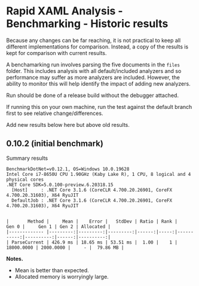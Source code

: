 ﻿# Rapid XAML Analysis - Benchmarking - Historic results

Because any changes can be far reaching, it is not practical to keep all different implementations for comparison.
Instead, a copy of the results is kept for comparison with current results.

A benchamarking run involves parsing the five documents in the `files` folder.
This includes analysis with all default/included analyzers and so performance may suffer as more analyzers are included. However, the ability to monitor this will help identify the impact of adding new analyzers.

Run should be done of a release build without the debugger attached.

If running this on your own machine, run the test against the default branch first to see relative change/differences.

Add new results below here but above old results.


## 0.10.2 (initial benchmark)

Summary results

```ascii
BenchmarkDotNet=v0.12.1, OS=Windows 10.0.19628
Intel Core i7-8650U CPU 1.90GHz (Kaby Lake R), 1 CPU, 8 logical and 4 physical cores
.NET Core SDK=5.0.100-preview.6.20318.15
  [Host]     : .NET Core 3.1.6 (CoreCLR 4.700.20.26901, CoreFX 4.700.20.31603), X64 RyuJIT
  DefaultJob : .NET Core 3.1.6 (CoreCLR 4.700.20.26901, CoreFX 4.700.20.31603), X64 RyuJIT


|       Method |     Mean |    Error |   StdDev | Ratio | Rank |      Gen 0 |     Gen 1 | Gen 2 | Allocated |
|------------- |---------:|---------:|---------:|------:|-----:|-----------:|----------:|------:|----------:|
| ParseCurrent | 426.9 ms | 18.65 ms | 53.51 ms |  1.00 |    1 | 18000.0000 | 2000.0000 |     - |  79.86 MB |
```

**Notes.** 
- Mean is better than expected.
- Allocated memory is worryingly large.

